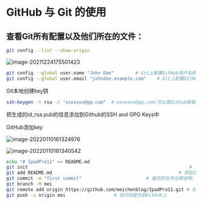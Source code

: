 # GitHub 与 Git 的使用

## 查看Git所有配置以及他们所在的文件：

```bash
git config --list --show-origin
```

![image-20211224175501423](C:\Users\MTL\AppData\Roaming\Typora\typora-user-images\image-20211224175501423.png)

```bash
git config --global user.name "John Doe"		# Git上配置GitHub用户名称
git config --global user.email "johndoe.example.com"   	# Git上配置GItHub注册邮箱
```



Git本地创建key钥

```bash
ssh-keygen -t rsa -C "xxxxxxx@qq.com"  # xxxxxxx@qq.com(可以是Github邮箱)
```

把生成的id_rsa.pub的信息添加到Github的SSH and GPG Keys中

GitHub添加key

![image-20220110161324976](C:\Users\MTL\AppData\Roaming\Typora\typora-user-images\image-20220110161324976.png)



![image-20220110161340542](C:\Users\MTL\AppData\Roaming\Typora\typora-user-images\image-20220110161340542.png)

```bash
echo "# IpadPro11" >> README.md
git init														    # 会在本地项目中，生成一个.git的文件
git add README.md												# 添加文件到仓库
git commit -m "first commit"						# 提交的文件注释说明，最好说明一下，否则有时会出错
git branch -M mei												 
git remote add origin https://github.com/meichenblog/IpadPro11.git # 将本地仓库关联到github的仓库里去
git push -u origin mei                  # 将代码提交到Github上
```
